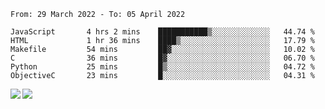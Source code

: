 <!--START_SECTION:waka-->

```text
From: 29 March 2022 - To: 05 April 2022

JavaScript       4 hrs 2 mins    ███████████▒░░░░░░░░░░░░░   44.74 %
HTML             1 hr 36 mins    ████▒░░░░░░░░░░░░░░░░░░░░   17.79 %
Makefile         54 mins         ██▓░░░░░░░░░░░░░░░░░░░░░░   10.02 %
C                36 mins         █▓░░░░░░░░░░░░░░░░░░░░░░░   06.70 %
Python           25 mins         █▒░░░░░░░░░░░░░░░░░░░░░░░   04.72 %
ObjectiveC       23 mins         █░░░░░░░░░░░░░░░░░░░░░░░░   04.31 %
```

<!--END_SECTION:waka-->
<a href="https://github.com/anuraghazra/github-readme-stats">
  <img align="left" src="https://github-readme-stats.vercel.app/api?username=Tanesan&count_private=true&show_icons=true" />
<img align="left" src="https://github-readme-stats.vercel.app/api/top-langs/?username=Tanesan" />
</a>
